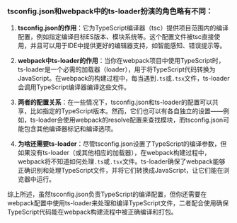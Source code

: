 ### tsconfig.json和webpack中的ts-loader扮演的角色略有不同：

1. **tsconfig.json的作用**：它为TypeScript编译器（tsc）提供项目范围内的编译配置，例如指定编译目标ES版本、模块系统等。这个配置文件被tsc直接使用，并且可以用于IDE中提供更好的编辑器支持，如智能感知、错误提示等。

2. **webpack中ts-loader的作用**：当你在webpack项目中使用TypeScript时，ts-loader是一个必需的加载器（loader），用于将TypeScript代码转换为JavaScript。在webpack的构建过程中，每当遇到`.ts`或`.tsx`文件，ts-loader会调用TypeScript编译器编译这些文件。

3. **两者的配置关系**：在一些情况下，tsconfig.json和ts-loader的配置可以共享，比如指定的TypeScript版本。然而，它们也可以有各自独立的设置——例如，ts-loader会使用webpack的resolve配置来查找模块，而tsconfig.json可能包含其他编译器标记和编译选项。

4. **为啥还需要ts-loader**：尽管tsconfig.json设置了TypeScript的编译参数，但如果没有ts-loader（或其他相应的加载器），在webpack构建过程中，webpack将不知道如何处理`.ts`或`.tsx`文件。ts-loader确保了webpack能够正确识别和处理TypeScript文件，并将它们转换成JavaScript，让它们能在浏览器中运行。

综上所述，虽然tsconfig.json负责TypeScript的编译配置，但你还需要在webpack配置中使用ts-loader来处理和编译TypeScript文件，二者配合使用确保TypeScript代码能在webpack构建流程中被正确编译和打包。
